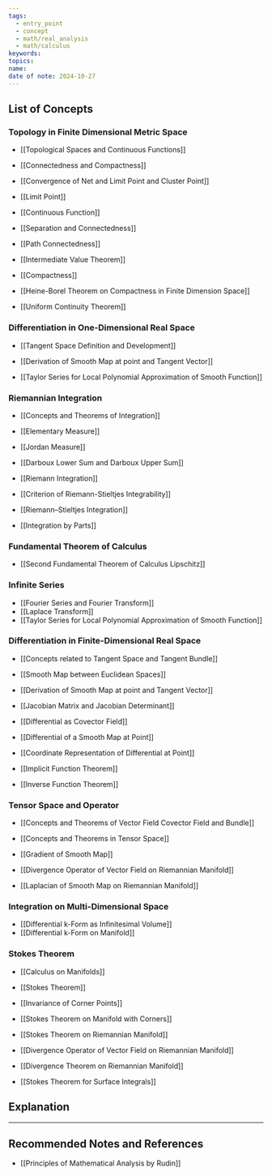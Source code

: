 ```yaml
---
tags:
  - entry_point
  - concept
  - math/real_analysis
  - math/calculus
keywords: 
topics: 
name: 
date of note: 2024-10-27
---
```


## List of Concepts

### Topology in Finite Dimensional Metric Space 

- [[Topological Spaces and Continuous Functions]]
- [[Connectedness and Compactness]]

- [[Convergence of Net and Limit Point and Cluster Point]]
- [[Limit Point]]
- [[Continuous Function]]

- [[Separation and Connectedness]]
- [[Path Connectedness]]
- [[Intermediate Value Theorem]]

- [[Compactness]]
- [[Heine-Borel Theorem on Compactness in Finite Dimension Space]]
- [[Uniform Continuity Theorem]]

### Differentiation in One-Dimensional Real Space

- [[Tangent Space Definition and Development]]
- [[Derivation of Smooth Map at point and Tangent Vector]]

- [[Taylor Series for Local Polynomial Approximation of Smooth Function]]


### Riemannian Integration

- [[Concepts and Theorems of Integration]]
- [[Elementary Measure]]
- [[Jordan Measure]]

- [[Darboux Lower Sum and Darboux Upper Sum]]
- [[Riemann Integration]]
- [[Criterion of Riemann-Stieltjes Integrability]]
- [[Riemann–Stieltjes Integration]]
- [[Integration by Parts]]


### Fundamental Theorem of Calculus

- [[Second Fundamental Theorem of Calculus Lipschitz]]

### Infinite Series

- [[Fourier Series and Fourier Transform]]
- [[Laplace Transform]]
- [[Taylor Series for Local Polynomial Approximation of Smooth Function]]


### Differentiation in Finite-Dimensional Real Space

- [[Concepts related to Tangent Space and Tangent Bundle]]

- [[Smooth Map between Euclidean Spaces]]
- [[Derivation of Smooth Map at point and Tangent Vector]]
- [[Jacobian Matrix and Jacobian Determinant]]

- [[Differential as Covector Field]]
- [[Differential of a Smooth Map at Point]]
- [[Coordinate Representation of Differential at Point]]

- [[Implicit Function Theorem]]
- [[Inverse Function Theorem]]

### Tensor Space and Operator

- [[Concepts and Theorems of Vector Field Covector Field and Bundle]]
- [[Concepts and Theorems in Tensor Space]]

- [[Gradient of Smooth Map]]
- [[Divergence Operator of Vector Field on Riemannian Manifold]]
- [[Laplacian of Smooth Map on Riemannian Manifold]]


### Integration on Multi-Dimensional Space

- [[Differential k-Form as Infinitesimal Volume]]
- [[Differential k-Form on Manifold]]


### Stokes Theorem

- [[Calculus on Manifolds]]
- [[Stokes Theorem]]
- [[Invariance of Corner Points]]
- [[Stokes Theorem on Manifold with Corners]]


- [[Stokes Theorem on Riemannian Manifold]]
- [[Divergence Operator of Vector Field on Riemannian Manifold]]
- [[Divergence Theorem on Riemannian Manifold]]

- [[Stokes Theorem for Surface Integrals]]


## Explanation





-----------
##  Recommended Notes and References



- [[Principles of Mathematical Analysis by Rudin]]